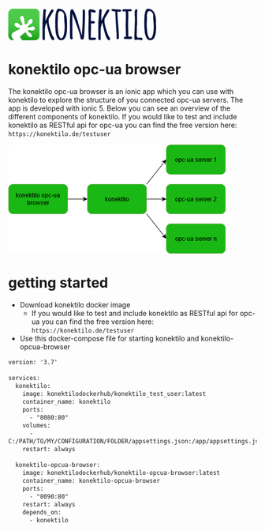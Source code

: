 ![](graphics/konektilo-logo-readme.png)
# konektilo opc-ua browser
The konektilo opc-ua browser is an ionic app which you can use with konektilo to explore the structure of you connected opc-ua servers.
The app is developed with ionic 5.
Below you can see an overview of the different components of konektilo.
If you would like to test and include konektilo as RESTful api for opc-ua you can find the free version here: ```https://konektilo.de/testuser```

![alt text](graphics/konektilo-opcua-browser.png "konektilo opcua browser overview")

# getting started
* Download konektilo docker image
    * If you would like to test and include konektilo as RESTful api for opc-ua you can find the free version here: ```https://konektilo.de/testuser```
* Use this docker-compose file for starting konektilo and konektilo-opcua-browser
```
version: '3.7'

services:
  konektilo:
    image: konektilodockerhub/konektilo_test_user:latest
    container_name: konektilo
    ports:
      - "8080:80"
    volumes:
      - C:/PATH/TO/MY/CONFIGURATION/FOLDER/appsettings.json:/app/appsettings.json
    restart: always

  konektilo-opcua-browser:
    image: konektilodockerhub/konektilo-opcua-browser:latest
    container_name: konektilo-opcua-browser
    ports:
      - "8090:80"
    restart: always
    depends_on:
      - konektilo
```
